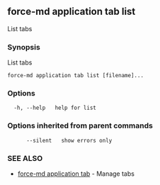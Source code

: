 ## force-md application tab list

List tabs

### Synopsis

List tabs

```
force-md application tab list [filename]...
```

### Options

```
  -h, --help   help for list
```

### Options inherited from parent commands

```
      --silent   show errors only
```

### SEE ALSO

* [force-md application tab](force-md_application_tab.md)	 - Manage tabs

